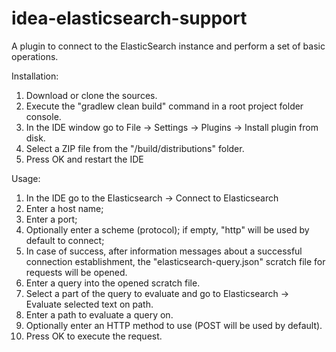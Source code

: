 # idea-elasticsearch-support
A plugin to connect to the ElasticSearch instance and perform a set of basic operations.

Installation:
1. Download or clone the sources.
2. Execute the "gradlew clean build" command in a root project folder console.
3. In the IDE window go to File -> Settings -> Plugins -> Install plugin from disk.
4. Select a ZIP file from the "<projectRoot>/build/distributions" folder.
5. Press OK and restart the IDE

Usage:
1. In the IDE go to the Elasticsearch -> Connect to Elasticsearch
2. Enter a host name;
3. Enter a port;
4. Optionally enter a scheme (protocol); if empty, "http" will be used by default to connect;
5. In case of success, after information messages about a successful connection establishment, the "elasticsearch-query.json" scratch file for requests will be opened.
6. Enter a query into the opened scratch file.
7. Select a part of the query to evaluate and go to Elasticsearch -> Evaluate selected text on path.
8. Enter a path to evaluate a query on.
9. Optionally enter an HTTP method to use (POST will be used by default).
10. Press OK to execute the request.
